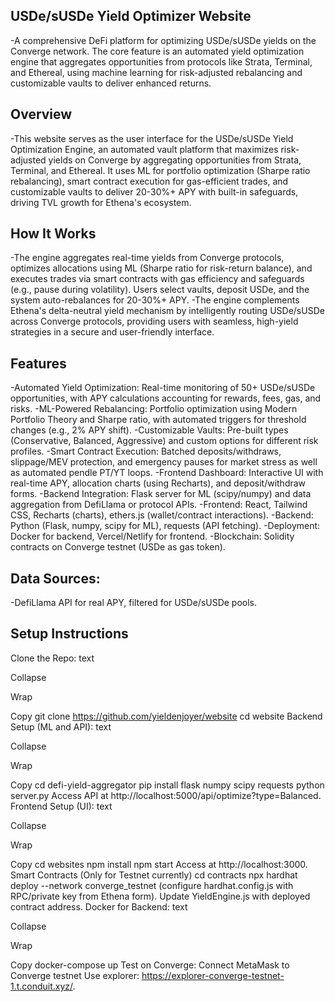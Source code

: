 ## USDe/sUSDe Yield Optimizer Website
-A comprehensive DeFi platform for optimizing USDe/sUSDe yields on the Converge network. The core feature is an automated yield optimization engine that aggregates opportunities from protocols like Strata, Terminal, and Ethereal, using machine learning for risk-adjusted rebalancing and customizable vaults to deliver enhanced returns.

## Overview
-This website serves as the user interface for the USDe/sUSDe Yield Optimization Engine, an automated vault platform that maximizes risk-adjusted yields on Converge by aggregating opportunities from Strata, Terminal, and Ethereal. It uses ML for portfolio optimization (Sharpe ratio rebalancing), smart contract execution for gas-efficient trades, and customizable vaults to deliver 20-30%+ APY with built-in safeguards, driving TVL growth for Ethena's ecosystem.

## How It Works
-The engine aggregates real-time yields from Converge protocols, optimizes allocations using ML (Sharpe ratio for risk-return balance), and executes trades via smart contracts with gas efficiency and safeguards (e.g., pause during volatility). Users select vaults, deposit USDe, and the system auto-rebalances for 20-30%+ APY.
-The engine complements Ethena's delta-neutral yield mechanism by intelligently routing USDe/sUSDe across Converge protocols, providing users with seamless, high-yield strategies in a secure and user-friendly interface.

## Features
-Automated Yield Optimization: Real-time monitoring of 50+ USDe/sUSDe opportunities, with APY calculations accounting for rewards, fees, gas, and risks.
-ML-Powered Rebalancing: Portfolio optimization using Modern Portfolio Theory and Sharpe ratio, with automated triggers for threshold changes (e.g., 2% APY shift).
-Customizable Vaults: Pre-built types (Conservative, Balanced, Aggressive) and custom options for different risk profiles.
-Smart Contract Execution: Batched deposits/withdraws, slippage/MEV protection, and emergency pauses for market stress as well as automated pendle PT/YT loops.
-Frontend Dashboard: Interactive UI with real-time APY, allocation charts (using Recharts), and deposit/withdraw forms.
-Backend Integration: Flask server for ML (scipy/numpy) and data aggregation from DefiLlama or protocol APIs.
-Frontend: React, Tailwind CSS, Recharts (charts), ethers.js (wallet/contract interactions).
-Backend: Python (Flask, numpy, scipy for ML), requests (API fetching).
-Deployment: Docker for backend, Vercel/Netlify for frontend.
-Blockchain: Solidity contracts on Converge testnet (USDe as gas token).


## Data Sources: 
-DefiLlama API for real APY, filtered for USDe/sUSDe pools.

## Setup Instructions
Clone the Repo:
text

Collapse

Wrap

Copy
git clone https://github.com/yieldenjoyer/website
cd website
Backend Setup (ML and API):
text

Collapse

Wrap

Copy
cd defi-yield-aggregator
pip install flask numpy scipy requests
python server.py
Access API at http://localhost:5000/api/optimize?type=Balanced.
Frontend Setup (UI):
text

Collapse

Wrap

Copy
cd websites
npm install
npm start
Access at http://localhost:3000.
Smart Contracts (Only for Testnet currently)
cd contracts
npx hardhat deploy --network converge_testnet (configure hardhat.config.js with RPC/private key from Ethena form).
Update YieldEngine.js with deployed contract address.
Docker for Backend:
text

Collapse

Wrap

Copy
docker-compose up
Test on Converge:
Connect MetaMask to Converge testnet 
Use explorer: https://explorer-converge-testnet-1.t.conduit.xyz/.
